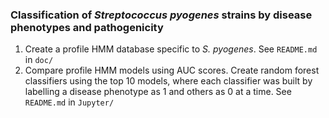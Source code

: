 ### Classification of *Streptococcus pyogenes* strains by disease phenotypes and pathogenicity
1. Create a profile HMM database specific to *S. pyogenes*. See ```README.md``` in ```doc/```
2. Compare profile HMM models using AUC scores. Create random forest classifiers using the top 10 models, where each classifier was built by labelling a disease phenotype as 1 and others as 0 at a time. See ```README.md``` in ```Jupyter/```
